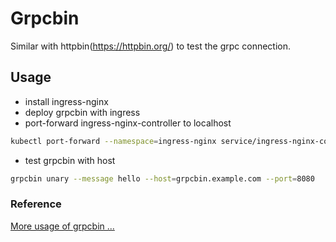# Grpcbin

Similar with httpbin(<https://httpbin.org/>) to test the grpc connection.

## Usage

- install ingress-nginx
- deploy grpcbin with ingress
- port-forward ingress-nginx-controller to localhost

```sh
kubectl port-forward --namespace=ingress-nginx service/ingress-nginx-controller 8080:80
```

- test grpcbin with host

```sh
grpcbin unary --message hello --host=grpcbin.example.com --port=8080 
```

### Reference

[More usage of grpcbin ...](https://github.com/Anddd7/grpcbin/blob/main/README.md#usage)
